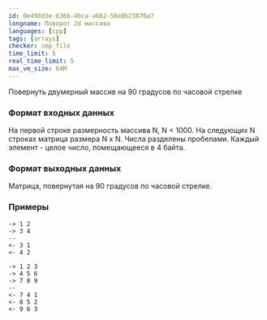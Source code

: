 ```yaml
---
id: 0e498d3e-636b-4bca-a662-56e8b23870a7
longname: Поворот 2d массива
languages: [cpp]
tags: [arrays]
checker: cmp_file
time_limit: 5
real_time_limit: 5
max_vm_size: 64M
---
```



Повернуть двумерный массив на 90 градусов по часовой стрелке

### Формат входных данных

На первой строке размерность массива N, N < 1000. На следующих N строках матрица размера N x N. Числа разделены пробелами.
Каждый элемент - целое число, помещающееся в 4 байта.

### Формат выходных данных

Матрица, повернутая на 90 градусов по часовой стрелке.

### Примеры

```
-> 1 2
-> 3 4
--
<- 3 1
<- 4 2
```

```
-> 1 2 3
-> 4 5 6
-> 7 8 9
--
<- 7 4 1
<- 8 5 2
<- 9 6 3
```
